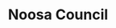 ---
gid: noosa-council
title: Noosa Council
name: Noosa Council
type: Government
is_sponsor: true
website_url: http://www.noosa.qld.gov.au/
logo_url: https://s3-ap-southeast-2.amazonaws.com/2016eventregistration/sponsors/noosacouncil.jpg
sponsor_level: Silver
jurisdiction: australia
events:
  - sunshine-coast
---